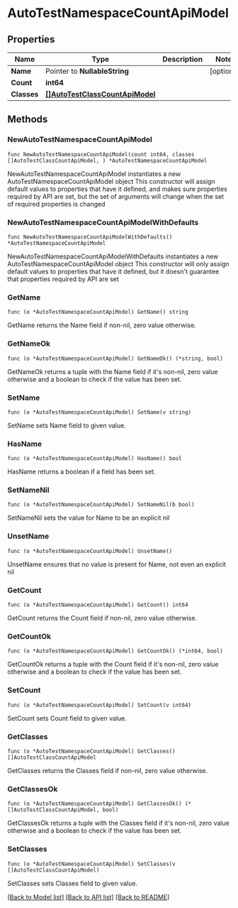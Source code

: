 # AutoTestNamespaceCountApiModel

## Properties

Name | Type | Description | Notes
------------ | ------------- | ------------- | -------------
**Name** | Pointer to **NullableString** |  | [optional] 
**Count** | **int64** |  | 
**Classes** | [**[]AutoTestClassCountApiModel**](AutoTestClassCountApiModel.md) |  | 

## Methods

### NewAutoTestNamespaceCountApiModel

`func NewAutoTestNamespaceCountApiModel(count int64, classes []AutoTestClassCountApiModel, ) *AutoTestNamespaceCountApiModel`

NewAutoTestNamespaceCountApiModel instantiates a new AutoTestNamespaceCountApiModel object
This constructor will assign default values to properties that have it defined,
and makes sure properties required by API are set, but the set of arguments
will change when the set of required properties is changed

### NewAutoTestNamespaceCountApiModelWithDefaults

`func NewAutoTestNamespaceCountApiModelWithDefaults() *AutoTestNamespaceCountApiModel`

NewAutoTestNamespaceCountApiModelWithDefaults instantiates a new AutoTestNamespaceCountApiModel object
This constructor will only assign default values to properties that have it defined,
but it doesn't guarantee that properties required by API are set

### GetName

`func (o *AutoTestNamespaceCountApiModel) GetName() string`

GetName returns the Name field if non-nil, zero value otherwise.

### GetNameOk

`func (o *AutoTestNamespaceCountApiModel) GetNameOk() (*string, bool)`

GetNameOk returns a tuple with the Name field if it's non-nil, zero value otherwise
and a boolean to check if the value has been set.

### SetName

`func (o *AutoTestNamespaceCountApiModel) SetName(v string)`

SetName sets Name field to given value.

### HasName

`func (o *AutoTestNamespaceCountApiModel) HasName() bool`

HasName returns a boolean if a field has been set.

### SetNameNil

`func (o *AutoTestNamespaceCountApiModel) SetNameNil(b bool)`

 SetNameNil sets the value for Name to be an explicit nil

### UnsetName
`func (o *AutoTestNamespaceCountApiModel) UnsetName()`

UnsetName ensures that no value is present for Name, not even an explicit nil
### GetCount

`func (o *AutoTestNamespaceCountApiModel) GetCount() int64`

GetCount returns the Count field if non-nil, zero value otherwise.

### GetCountOk

`func (o *AutoTestNamespaceCountApiModel) GetCountOk() (*int64, bool)`

GetCountOk returns a tuple with the Count field if it's non-nil, zero value otherwise
and a boolean to check if the value has been set.

### SetCount

`func (o *AutoTestNamespaceCountApiModel) SetCount(v int64)`

SetCount sets Count field to given value.


### GetClasses

`func (o *AutoTestNamespaceCountApiModel) GetClasses() []AutoTestClassCountApiModel`

GetClasses returns the Classes field if non-nil, zero value otherwise.

### GetClassesOk

`func (o *AutoTestNamespaceCountApiModel) GetClassesOk() (*[]AutoTestClassCountApiModel, bool)`

GetClassesOk returns a tuple with the Classes field if it's non-nil, zero value otherwise
and a boolean to check if the value has been set.

### SetClasses

`func (o *AutoTestNamespaceCountApiModel) SetClasses(v []AutoTestClassCountApiModel)`

SetClasses sets Classes field to given value.



[[Back to Model list]](../README.md#documentation-for-models) [[Back to API list]](../README.md#documentation-for-api-endpoints) [[Back to README]](../README.md)


